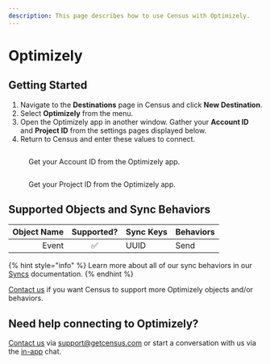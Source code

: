 ```yaml
---
description: This page describes how to use Census with Optimizely.
---
```


# Optimizely

## Getting Started

1. Navigate to the **Destinations** page in Census and click **New Destination**.
2. Select **Optimizely** from the menu.
3. Open the Optimizely app in another window. Gather your **Account ID** and **Project ID** from the settings pages displayed below.
4. Return to Census and enter these values to connect.

<figure><img src="../.gitbook/assets/optimizely1.png" alt=""><figcaption><p>Get your Account ID from the Optimizely app.</p></figcaption></figure>

<figure><img src="../.gitbook/assets/optimizely2.png" alt=""><figcaption><p>Get your Project ID from the Optimizely app.</p></figcaption></figure>

## Supported Objects and Sync Behaviors <a href="#supported-objects-and-sync-behaviors" id="supported-objects-and-sync-behaviors"></a>

| **Object Name** | **Supported?** | **Sync Keys** | **Behaviors** |
| --------------: | :------------: | ------------- | ------------- |
|           Event |        ✅       | UUID          | Send          |

{% hint style="info" %}
Learn more about all of our sync behaviors in our [Syncs](../basics/core-concept#sync-behaviors) documentation.
{% endhint %}

[Contact us](mailto:support@getcensus.com) if you want Census to support more Optimizely objects and/or behaviors.

## Need help connecting to Optimizely?

[Contact us](mailto:support@getcensus.com) via support@getcensus.com or start a conversation with us via the [in-app](https://app.getcensus.com) chat.

